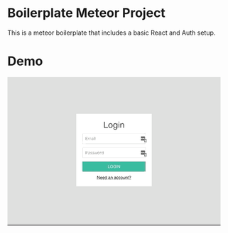 # Boilerplate Meteor Project
This is a meteor boilerplate that includes a basic React and Auth setup.

# Demo
![](boilerplate-demo.gif)
